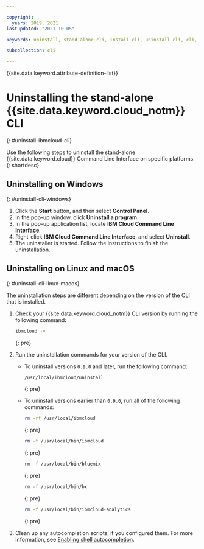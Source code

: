 ```yaml
---

copyright:
  years: 2019, 2021
lastupdated: "2021-10-05"

keywords: uninstall, stand-alone cli, install cli, uninstall cli, cli, command line, command-line, windows powershell, linux, macos, installer, standalone cli

subcollection: cli

---
```


{{site.data.keyword.attribute-definition-list}}

# Uninstalling the stand-alone {{site.data.keyword.cloud_notm}} CLI
{: #uninstall-ibmcloud-cli}

Use the following steps to uninstall the stand-alone {{site.data.keyword.cloud}} Command Line Interface on specific platforms.
{: shortdesc}

## Uninstalling on Windows
{: #uninstall-cli-windows}

1. Click the **Start** button, and then select **Control Panel**.
2. In the pop-up window, click **Uninstall a program**.
3. In the pop-up application list, locate **IBM Cloud Command Line Interface**.
4. Right-click **IBM Cloud Command Line Interface**, and select **Uninstall**.
5. The uninstaller is started. Follow the instructions to finish the uninstallation.

## Uninstalling on Linux and macOS
{: #uninstall-cli-linux-macos}

The uninstallation steps are different depending on the version of the CLI that is installed.

1. Check your {{site.data.keyword.cloud_notm}} CLI version by running the following command:

   ```sh
   ibmcloud -v
   ```
   {: pre}

1. Run the uninstallation commands for your version of the CLI.

   * To uninstall versions `0.9.0` and later, run the following command:
   
      ```sh
      /usr/local/ibmcloud/uninstall
      ```
      {: pre}

   * To uninstall versions earlier than `0.9.0`, run all of the following commands:
   
      ```sh
      rm -rf /usr/local/ibmcloud
      ```
      {: pre}
      
      ```sh
      rm -f /usr/local/bin/ibmcloud
      ```
      {: pre}
      
      ```sh
      rm -f /usr/local/bin/bluemix
      ```
      {: pre}
      
      ```sh
      rm -f /usr/local/bin/bx
      ```
      {: pre}
      
      ```sh
      rm -f /usr/local/bin/ibmcloud-analytics
      ```
      {: pre}

1. Clean up any autocompletion scripts, if you configured them. For more information, see [Enabling shell autocompletion](/docs/cli?topic=cli-shell-autocomplete#shell-autocomplete).
